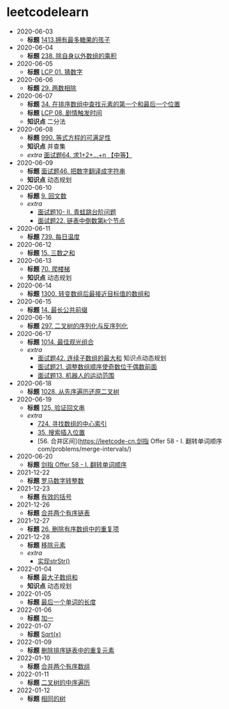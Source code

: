 # leetcodelearn
* 2020-06-03
    * **标题** [1413.拥有最多糖果的孩子](https://leetcode-cn.com/problems/kids-with-the-greatest-number-of-candies/) 
* 2020-06-04
    * **标题** [238. 除自身以外数组的乘积](https://leetcode-cn.com/problems/product-of-array-except-self/)
* 2020-06-05
    * **标题** [LCP 01. 猜数字](https://leetcode-cn.com/problems/guess-numbers/)
* 2020-06-06
    * **标题** [29. 两数相除](https://leetcode-cn.com/problems/divide-two-integers/)
* 2020-06-07
    * **标题** [34. 在排序数组中查找元素的第一个和最后一个位置](https://leetcode-cn.com/problems/find-first-and-last-position-of-element-in-sorted-array/)
    * **标题** [LCP 08. 剧情触发时间](https://leetcode-cn.com/problems/ju-qing-hong-fa-shi-jian/)
    * **知识点** 二分法
* 2020-06-08
    * **标题** [990. 等式方程的可满足性](https://leetcode-cn.com/problems/satisfiability-of-equality-equations/)
    * **知识点** 并查集
    * _extra_ [面试题64. 求1+2+…+n 【中等】](https://leetcode-cn.com/problems/qiu-12n-lcof/)
* 2020-06-09
    * **标题** [面试题46. 把数字翻译成字符串](https://leetcode-cn.com/problems/ba-shu-zi-fan-yi-cheng-zi-fu-chuan-lcof/)
    * **知识点** 动态规划
* 2020-06-10
    * **标题** [9. 回文数](https://leetcode-cn.com/problems/palindrome-number)
    * _extra_   
        * [面试题10- II. 青蛙跳台阶问题](https://leetcode-cn.com/problems/qing-wa-tiao-tai-jie-wen-ti-lcof/)
        * [面试题22. 链表中倒数第k个节点](https://leetcode-cn.com/problems/lian-biao-zhong-dao-shu-di-kge-jie-dian-lcof/)
* 2020-06-11
    * **标题** [739. 每日温度](https://leetcode-cn.com/problems/daily-temperatures/) 
* 2020-06-12
    * **标题** [15. 三数之和](https://leetcode-cn.com/problems/3sum/)
* 2020-06-13
    * **标题** [70. 爬楼梯](https://leetcode-cn.com/problems/climbing-stairs/)
    * **知识点** 动态规划
* 2020-06-14
    * **标题** [1300. 转变数组后最接近目标值的数组和](https://leetcode-cn.com/problems/sum-of-mutated-array-closest-to-target/)
* 2020-06-15
    * **标题** [14. 最长公共前缀](https://leetcode-cn.com/problems/longest-common-prefix/)
* 2020-06-16
    * **标题** [297. 二叉树的序列化与反序列化](https://leetcode-cn.com/problems/serialize-and-deserialize-binary-tree/)
* 2020-06-17
    * **标题** [1014. 最佳观光组合](https://leetcode-cn.com/problems/best-sightseeing-pair/)
    * _extra_
        * [面试题42. 连续子数组的最大和](https://leetcode-cn.com/problems/lian-xu-zi-shu-zu-de-zui-da-he-lcof/) 知识点动态规划
        * [面试题21. 调整数组顺序使奇数位于偶数前面](https://leetcode-cn.com/problems/diao-zheng-shu-zu-shun-xu-shi-qi-shu-wei-yu-ou-shu-qian-mian-lcof/)
        * [面试题13. 机器人的运动范围](https://leetcode-cn.com/problems/ji-qi-ren-de-yun-dong-fan-wei-lcof/)
* 2020-06-18
    * **标题** [1028. 从先序遍历还原二叉树](https://leetcode-cn.com/problems/recover-a-tree-from-preorder-traversal/)
* 2020-06-19
    * **标题** [125. 验证回文串](https://leetcode-cn.com/problems/valid-palindrome/)
    * _extra_  
        * [724. 寻找数组的中心索引](https://leetcode-cn.com/problems/find-pivot-index/)
        * [35. 搜索插入位置](https://leetcode-cn.com/problems/search-insert-position/)
        * [56. 合并区间](https://leetcode-cn.剑指 Offer 58 - I. 翻转单词顺序com/problems/merge-intervals/)
* 2020-06-20
    * **标题** [剑指 Offer 58 - I. 翻转单词顺序](https://leetcode-cn.com/problems/fan-zhuan-dan-ci-shun-xu-lcof)
* 2021-12-22
    * **标题** [罗马数字转整数](https://leetcode-cn.com/problems/roman-to-integer/)
* 2021-12-23
    * **标题** [有效的括号](https://leetcode-cn.com/problems/valid-parentheses/)
* 2021-12-26
    * **标题** [合并两个有序链表](https://leetcode-cn.com/problems/merge-two-sorted-lists/)
* 2021-12-27
    * **标题** [26. 删除有序数组中的重复项](https://leetcode-cn.com/problems/remove-duplicates-from-sorted-array/)
* 2021-12-28
    * **标题** [移除元素](https://leetcode-cn.com/problems/remove-element)
    * _extra_ 
        * [实现strStr()](https://leetcode-cn.com/problems/implement-strstr/)
* 2022-01-04
    * **标题** [最大子数组和](https://leetcode-cn.com/problems/maximum-subarray/)
    * **知识点** 动态规划
* 2022-01-05
    * **标题** [最后一个单词的长度](https://leetcode-cn.com/problems/length-of-last-word/)
* 2022-01-06
    * **标题** [加一](https://leetcode-cn.com/problems/plus-one/)
* 2022-01-07
    * **标题** [Sqrt(x)](https://leetcode-cn.com/problems/sqrtx/)
* 2022-01-09
    * **标题** [删除排序链表中的重复元素](https://leetcode-cn.com/problems/remove-duplicates-from-sorted-list/)
* 2022-01-10
    * **标题** [合并两个有序数组](https://leetcode-cn.com/problems/merge-sorted-array/)
* 2022-01-11
    * **标题** [二叉树的中序遍历](https://leetcode-cn.com/problems/binary-tree-inorder-traversal/)
* 2022-01-12
    * **标题** [相同的树](https://leetcode-cn.com/problems/same-tree/)